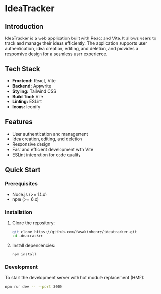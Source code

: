 # IdeaTracker

## Introduction

IdeaTracker is a web application built with React and Vite. It allows users to track and manage their ideas efficiently. The application supports user authentication, idea creation, editing, and deletion, and provides a responsive design for a seamless user experience.

## Tech Stack

- **Frontend:** React, Vite
- **Backend:** Appwrite
- **Styling:** Tailwind CSS
- **Build Tool:** Vite
- **Linting:** ESLint
- **Icons:** Iconify

## Features

- User authentication and management
- Idea creation, editing, and deletion
- Responsive design
- Fast and efficient development with Vite
- ESLint integration for code quality

## Quick Start

### Prerequisites

- Node.js (>= 14.x)
- npm (>= 6.x)

### Installation

1. Clone the repository:
    ```sh
    git clone https://github.com/fasakinhenry/ideatracker.git
    cd ideatracker
    ```

2. Install dependencies:
    ```sh
    npm install
    ```

### Development

To start the development server with hot module replacement (HMR):

```sh
npm run dev -- --port 3000
```
